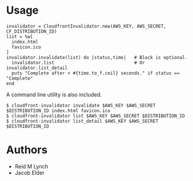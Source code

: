 Usage
=====

    invalidator = CloudfrontInvalidator.new(AWS_KEY, AWS_SECRET, CF_DISTRIBUTION_ID)
    list = %w[
      index.html
      favicon.ico
    ]
    invalidator.invalidate(list) do |status,time|   # Block is optional.
      invalidator.list                              # Or invalidator.list_detail
      puts "Complete after < #{time.to_f.ceil} seconds." if status == "Complete"
    end

A command line utility is also included.

    $ cloudfront-invalidator invalidate $AWS_KEY $AWS_SECRET $DISTRIBUTION_ID index.html favicon.ico
    $ cloudfront-invalidator list $AWS_KEY $AWS_SECRET $DISTRIBUTION_ID
    $ cloudfront-invalidator list_detail $AWS_KEY $AWS_SECRET $DISTRIBUTION_ID

Authors
=======

* Reid M Lynch
* Jacob Elder
